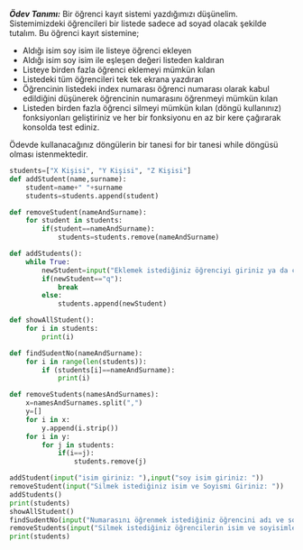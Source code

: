 ***Ödev Tanımı:***
Bir öğrenci kayıt sistemi yazdığımızı düşünelim. Sistemimizdeki öğrencileri bir listede sadece ad soyad olacak şekilde tutalım.
Bu öğrenci kayıt sistemine;
- Aldığı isim soy isim ile listeye öğrenci ekleyen
- Aldığı isim soy isim ile eşleşen değeri listeden kaldıran
- Listeye birden fazla öğrenci eklemeyi mümkün kılan
- Listedeki tüm öğrencileri tek tek ekrana yazdıran
- Öğrencinin listedeki index numarası öğrenci numarası olarak kabul edildiğini düşünerek öğrencinin numarasını öğrenmeyi mümkün kılan
- Listeden birden fazla öğrenci silmeyi mümkün kılan (döngü kullanınız)
fonksiyonları geliştiriniz ve her bir fonksiyonu en az bir kere çağırarak konsolda test ediniz.

Ödevde kullanacağınız döngülerin bir tanesi for bir tanesi while döngüsü olması istenmektedir.


```python
students=["X Kişisi", "Y Kişisi", "Z Kişisi"]
def addStudent(name,surname):
    student=name+" "+surname
    students=students.append(student)
```

```python       
def removeStudent(nameAndSurname):
    for student in students:
        if(student==nameAndSurname):
            students=students.remove(nameAndSurname)
```

```python
def addStudents():
    while True:
        newStudent=input("Eklemek istediğiniz öğrenciyi giriniz ya da çıkmak için q'ya basınız: ")
        if(newStudent=="q"):
            break
        else:
            students.append(newStudent)
```

```python
def showAllStudent():
    for i in students:
        print(i)
```

```python
def findSudentNo(nameAndSurname):
    for i in range(len(students)):
        if (students[i]==nameAndSurname):
            print(i)
```

```python
def removeStudents(namesAndSurnames):
    x=namesAndSurnames.split(",")
    y=[]
    for i in x:
        y.append(i.strip())
    for i in y:
        for j in students:
            if(i==j):
                students.remove(j)
```        
                 
```python    
addStudent(input("isim giriniz: "),input("soy isim giriniz: "))
removeStudent(input("Silmek istediğiniz isim ve Soyismi Giriniz: "))
addStudents()
print(students)
showAllStudent()
findSudentNo(input("Numarasını öğrenmek istediğiniz öğrencini adı ve soyadını giriniz: "))
removeStudents(input("Silmek istediğiniz öğrencilerin isim ve soyisimlerini arasına virgül koyarak Giriniz: "))
print(students)
```



